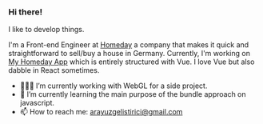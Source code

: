 ### Hi there!

I like to develop things.

I'm a Front-end Engineer at [Homeday](https://www.homeday.de/de/) a company that makes it quick and straightforward to sell/buy a house in Germany. Currently, I'm working on [My Homeday App](https://my.homeday.de/login) which is entirely structured with Vue. I love Vue but also dabble in React sometimes. 
 
- 👨🏼‍💻 I’m currently working with WebGL for a side project.
- 🌱 I’m currently learning the main purpose of the bundle approach on javascript. 
- 📫 How to reach me: arayuzgelistirici@gmail.com

<!--
**volcanioo/volcanioo** is a ✨ _special_ ✨ repository because its `README.md` (this file) appears on your GitHub profile.


- 🔭 I’m currently working on ...
- 🌱 I’m currently learning ...
- 👯 I’m looking to collaborate on ...
- 🤔 I’m looking for help with ...
- 💬 Ask me about ...
- 📫 How to reach me: ...
- 😄 Pronouns: ...
- ⚡ Fun fact: ...
-->
